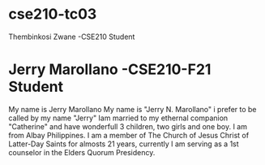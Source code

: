 # cse210-tc03
Thembinkosi Zwane -CSE210 Student

Jerry Marollano -CSE210-F21 Student
=======

My name is Jerry Marollano My name is "Jerry N. Marollano" i prefer to be called by my name "Jerry" Iam married to my ethernal companion "Catherine" and have wonderfull 3 children, two girls and one boy. I am from Albay Philippines. I am a member of The Church of Jesus Christ of Latter-Day Saints for almosts 21 years, currently I am serving as a 1st counselor in the Elders Quorum Presidency.
